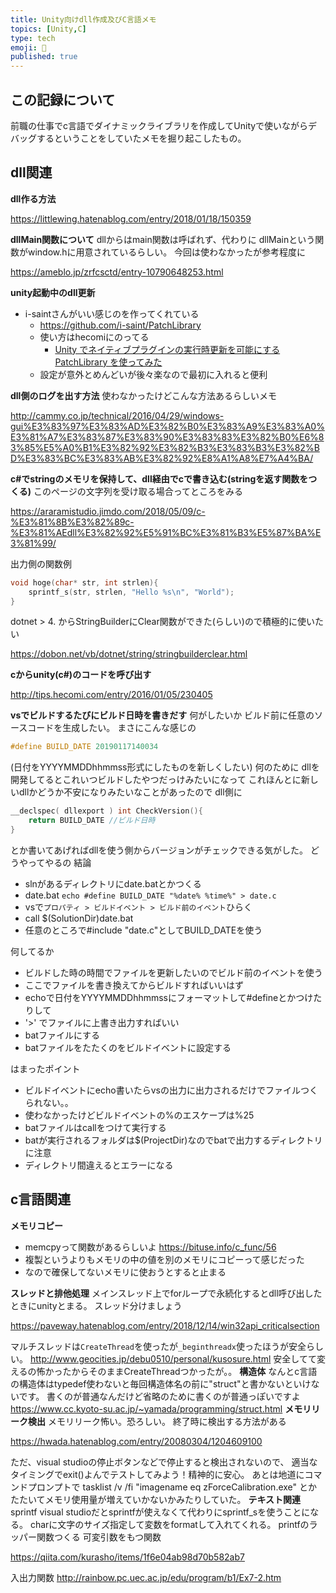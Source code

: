 ```yaml
---
title: Unity向けdll作成及びC言語メモ
topics: [Unity,C] 
type: tech
emoji: 💛
published: true
---
```


## この記録について

前職の仕事でc言語でダイナミックライブラリを作成してUnityで使いながらデバッグするということをしていたメモを掘り起こしたもの。

## dll関連

**dll作る方法**

https://littlewing.hatenablog.com/entry/2018/01/18/150359


**dllMain関数について**
dllからはmain関数は呼ばれず、代わりに
dllMainという関数がwindow.hに用意されているらしい。
今回は使わなかったが参考程度に

https://ameblo.jp/zrfcsctd/entry-10790648253.html


**unity起動中のdll更新**

- i-saintさんがいい感じのを作ってくれている
    - https://github.com/i-saint/PatchLibrary
    - 使い方はhecomiにのってる
        - [Unity でネイティブプラグインの実行時更新を可能にする PatchLibrary を使ってみた](http://tips.hecomi.com/entry/2017/01/28/163155)
    - 設定が意外とめんどいが後々楽なので最初に入れると便利

**dll側のログを出す方法**
使わなかったけどこんな方法あるらしいメモ

http://cammy.co.jp/technical/2016/04/29/windows-gui%E3%83%97%E3%83%AD%E3%82%B0%E3%83%A9%E3%83%A0%E3%81%A7%E3%83%87%E3%83%90%E3%83%83%E3%82%B0%E6%83%85%E5%A0%B1%E3%82%92%E3%82%B3%E3%83%B3%E3%82%BD%E3%83%BC%E3%83%AB%E3%82%92%E8%A1%A8%E7%A4%BA/


**c#でstringのメモリを保持して、dll経由でcで書き込む(stringを返す関数をつくる)**
このページの文字列を受け取る場合ってところをみる

https://araramistudio.jimdo.com/2018/05/09/c-%E3%81%8B%E3%82%89c-%E3%81%AEdll%E3%82%92%E5%91%BC%E3%81%B3%E5%87%BA%E3%81%99/


出力側の関数例


````c
void hoge(char* str, int strlen){
    sprintf_s(str, strlen, "Hello %s\n", "World");
}

````

dotnet > 4. からStringBuilderにClear関数ができた(らしい)ので積極的に使いたい

https://dobon.net/vb/dotnet/string/stringbuilderclear.html


**cからunity(c#)のコードを呼び出す**

http://tips.hecomi.com/entry/2016/01/05/230405


**vsでビルドするたびにビルド日時を書きだす**
何がしたいか
ビルド前に任意のソースコードを生成したい。
まさにこんな感じの


````c
#define BUILD_DATE 20190117140034 

````

(日付をYYYYMMDDhhmmss形式にしたものを新しくしたい)
何のために
dllを開発してるとこれいつビルドしたやつだっけみたいになって
これほんとに新しいdllかどうか不安になりみたいなことがあったので
dll側に


````c
__declspec( dllexport ) int CheckVersion(){
    return BUILD_DATE //ビルド日時
}

````

とか書いてあげればdllを使う側からバージョンがチェックできる気がした。
どうやってやるの
結論

- slnがあるディレクトリにdate.batとかつくる
- date.bat `echo #define BUILD_DATE "%date% %time%" > date.c`
- vsで`プロパティ > ビルドイベント > ビルド前のイベント`ひらく
- call $(SolutionDir)date.bat
- 任意のところで#include "date.c"としてBUILD_DATEを使う

何してるか

- ビルドした時の時間でファイルを更新したいのでビルド前のイベントを使う
- ここでファイルを書き換えてからビルドすればいいはず
- echoで日付をYYYYMMDDhhmmssにフォーマットして#defineとかつけたりして
- '>' でファイルに上書き出力すればいい
- batファイルにする
- batファイルをたたくのをビルドイベントに設定する

はまったポイント

- ビルドイベントにecho書いたらvsの出力に出力されるだけでファイルつくられない。。
- 使わなかったけどビルドイベントの%のエスケープは%25
- batファイルはcallをつけて実行する
- batが実行されるフォルダは$(ProjectDir)なのでbatで出力するディレクトリに注意
- ディレクトリ間違えるとエラーになる
## c言語関連

**メモリコピー**

- memcpyって関数があるらしいよ https://bituse.info/c_func/56
- 複製というよりもメモリの中の値を別のメモリにコピーって感じだった
- なので確保してないメモリに使おうとすると止まる

**スレッドと排他処理**
メインスレッド上でforループで永続化するとdll呼び出したときにunityとまる。
スレッド分けましょう

https://paveway.hatenablog.com/entry/2018/12/14/win32api_criticalsection


マルチスレッドは`CreateThread`を使ったが`_beginthreadx`使ったほうが安全らしい。
http://www.geocities.jp/debu0510/personal/kusosure.html
安全してて変えるの怖かったからそのままCreateThreadつかったが。。
**構造体**
なんとc言語の構造体はtypedef使わないと毎回構造体名の前に"struct"と書かないといけないです。
書くのが普通なんだけど省略のために書くのが普通っぽいですよ
https://www.cc.kyoto-su.ac.jp/~yamada/programming/struct.html
**メモリリーク検出**
メモリリーク怖い。恐ろしい。
終了時に検出する方法がある

https://hwada.hatenablog.com/entry/20080304/1204609100


ただ、visual studioの停止ボタンなどで停止すると検出されないので、
適当なタイミングでexit()よんでテストしてみよう！精神的に安心。
あとは地道にコマンドプロンプトで
tasklist /v /fi "imagename eq zForceCalibration.exe"
とかたたいてメモリ使用量が増えていかないかみたりしていた。
**テキスト関連**
sprintf
visual studioだとsprintfが使えなくて代わりにsprintf_sを使うことになる。
charに文字のサイズ指定して変数をformatして入れてくれる。
printfのラッパー関数つくる
可変引数をもつ関数

https://qiita.com/kurasho/items/1f6e04ab98d70b582ab7


入出力関数
http://rainbow.pc.uec.ac.jp/edu/program/b1/Ex7-2.htm

